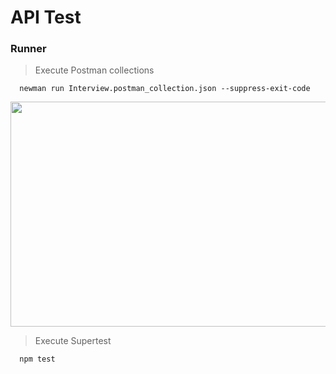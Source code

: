 # API Test

### Runner

> Execute Postman collections

      newman run Interview.postman_collection.json --suppress-exit-code 

<img src="https://i.imgur.com/uAwye99.png" width="620" height="360" />


> Execute Supertest

      npm test